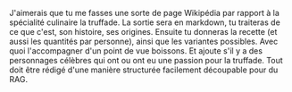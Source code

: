 J'aimerais que tu me fasses une sorte de page Wikipédia par rapport à la spécialité culinaire la truffade. La sortie sera en markdown, tu traiteras de ce que c'est, son histoire, ses origines. Ensuite tu donneras la recette (et aussi les quantités par personne), ainsi que les variantes possibles. Avec quoi l'accompagner d'un point de vue boissons. Et ajoute s'il y a des personnages célèbres qui ont ou ont eu une passion pour la truffade. Tout doit être rédigé d'une manière structurée facilement découpable pour du RAG.